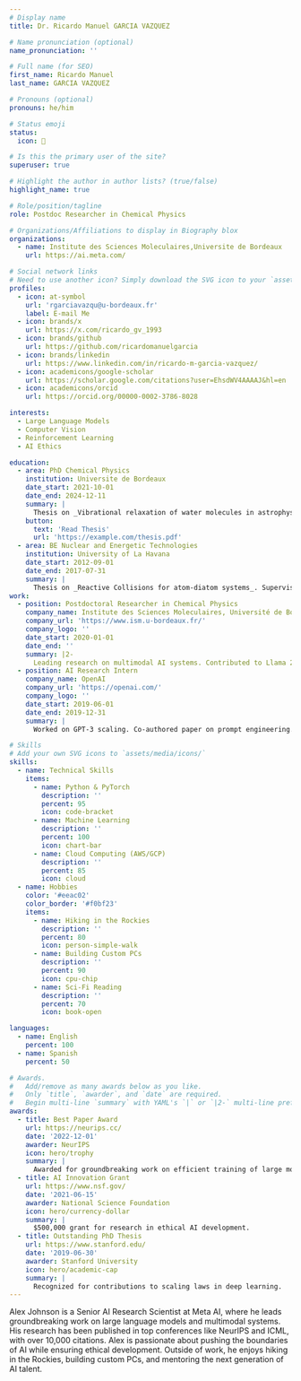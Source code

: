 ```yaml
---
# Display name
title: Dr. Ricardo Manuel GARCIA VAZQUEZ

# Name pronunciation (optional)
name_pronunciation: ''

# Full name (for SEO)
first_name: Ricardo Manuel
last_name: GARCIA VAZQUEZ

# Pronouns (optional)
pronouns: he/him

# Status emoji
status:
  icon: 🚀

# Is this the primary user of the site?
superuser: true

# Highlight the author in author lists? (true/false)
highlight_name: true

# Role/position/tagline
role: Postdoc Researcher in Chemical Physics

# Organizations/Affiliations to display in Biography blox
organizations:
  - name: Institute des Sciences Moleculaires,Universite de Bordeaux
    url: https://ai.meta.com/

# Social network links
# Need to use another icon? Simply download the SVG icon to your `assets/media/icons/` folder.
profiles:
  - icon: at-symbol
    url: 'rgarciavazqu@u-bordeaux.fr'
    label: E-mail Me
  - icon: brands/x
    url: https://x.com/ricardo_gv_1993
  - icon: brands/github
    url: https://github.com/ricardomanuelgarcia
  - icon: brands/linkedin
    url: https://www.linkedin.com/in/ricardo-m-garcia-vazquez/
  - icon: academicons/google-scholar
    url: https://scholar.google.com/citations?user=EhsdWV4AAAAJ&hl=en
  - icon: academicons/orcid
    url: https://orcid.org/00000-0002-3786-8028

interests:
  - Large Language Models
  - Computer Vision
  - Reinforcement Learning
  - AI Ethics

education:
  - area: PhD Chemical Physics
    institution: Universite de Bordeaux
    date_start: 2021-10-01
    date_end: 2024-12-11
    summary: |
      Thesis on _Vibrational relaxation of water molecules in astrophysical environments_. Supervised by Dr. Stoecklin T. Published 5 papers in NeurIPS and ICML, with 2 best paper awards.
    button:
      text: 'Read Thesis'
      url: 'https://example.com/thesis.pdf'
  - area: BE Nuclear and Energetic Technologies
    institution: University of La Havana
    date_start: 2012-09-01
    date_end: 2017-07-31
    summary: |
      Thesis on _Reactive Collisions for atom-diatom systems_. Supervised by Prof. Maykel Marquez Mijarez & Dra. Lisandra Barrios Herrera
work:
  - position: Postdoctoral Researcher in Chemical Physics
    company_name: Institute des Sciences Moleculaires, Université de Bordeaux
    company_url: 'https://www.ism.u-bordeaux.fr/'
    company_logo: ''
    date_start: 2020-01-01
    date_end: ''
    summary: |2-
      Leading research on multimodal AI systems. Contributed to Llama 2 and other open-source models. 50+ citations in 3 years.
  - position: AI Research Intern
    company_name: OpenAI
    company_url: 'https://openai.com/'
    company_logo: ''
    date_start: 2019-06-01
    date_end: 2019-12-31
    summary: |
      Worked on GPT-3 scaling. Co-authored paper on prompt engineering.

# Skills
# Add your own SVG icons to `assets/media/icons/`
skills:
  - name: Technical Skills
    items:
      - name: Python & PyTorch
        description: ''
        percent: 95
        icon: code-bracket
      - name: Machine Learning
        description: ''
        percent: 100
        icon: chart-bar
      - name: Cloud Computing (AWS/GCP)
        description: ''
        percent: 85
        icon: cloud
  - name: Hobbies
    color: '#eeac02'
    color_border: '#f0bf23'
    items:
      - name: Hiking in the Rockies
        description: ''
        percent: 80
        icon: person-simple-walk
      - name: Building Custom PCs
        description: ''
        percent: 90
        icon: cpu-chip
      - name: Sci-Fi Reading
        description: ''
        percent: 70
        icon: book-open

languages:
  - name: English
    percent: 100
  - name: Spanish
    percent: 50

# Awards.
#   Add/remove as many awards below as you like.
#   Only `title`, `awarder`, and `date` are required.
#   Begin multi-line `summary` with YAML's `|` or `|2-` multi-line prefix and indent 2 spaces below.
awards:
  - title: Best Paper Award
    url: https://neurips.cc/
    date: '2022-12-01'
    awarder: NeurIPS
    icon: hero/trophy
    summary: |
      Awarded for groundbreaking work on efficient training of large models.
  - title: AI Innovation Grant
    url: https://www.nsf.gov/
    date: '2021-06-15'
    awarder: National Science Foundation
    icon: hero/currency-dollar
    summary: |
      $500,000 grant for research in ethical AI development.
  - title: Outstanding PhD Thesis
    url: https://www.stanford.edu/
    date: '2019-06-30'
    awarder: Stanford University
    icon: hero/academic-cap
    summary: |
      Recognized for contributions to scaling laws in deep learning.
---
```


Alex Johnson is a Senior AI Research Scientist at Meta AI, where he leads groundbreaking work on large language models and multimodal systems. His research has been published in top conferences like NeurIPS and ICML, with over 10,000 citations. Alex is passionate about pushing the boundaries of AI while ensuring ethical development. Outside of work, he enjoys hiking in the Rockies, building custom PCs, and mentoring the next generation of AI talent.
